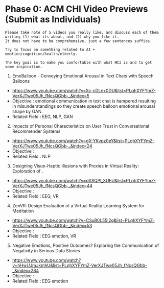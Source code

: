 # Phase 0: ACM CHI Video Previews (Submit as Individuals)
```
Please take note of 5 videos you really like, and discuss each of them writing (1) what its about, and (2) why you like it. 
It does not have to be comprehensive, just a few sentences suffice.  

Try to focus on something related to AI + emotion/cognition/health/elderly.

The key goal is to make you comfortable with what HCI is and to get some inspiration.
```

1. EmoBalloon - Conveying Emotional Arousal in Text Chats with Speech Balloons
- https://www.youtube.com/watch?v=Xc-cDLnx0DU&list=PLqhXYFYmZ-VerXJTwe05Jh_fNcsQGbb-_&index=5
- Objective : emotional communication in text chat is hampered resulting in misunderstandings so they create speech balloon emotional arousal shape by GAN.
- Related Field : EEG, NLP, GAN
2. Impacts of Personal Characteristics on User Trust in Conversational Recommender Systems
- https://www.youtube.com/watch?v=gX-YKvpz0eY&list=PLqhXYFYmZ-VerXJTwe05Jh_fNcsQGbb-_&index=24
- Objective :
- Related Field : NLP
3. Designing Visuo-Haptic Illusions with Proxies in Virtual Reality: Exploration of . 
- https://www.youtube.com/watch?v=dASQPl_3UEU&list=PLqhXYFYmZ-VerXJTwe05Jh_fNcsQGbb-_&index=44
- Objective :
- Related Field : EEG, VR
4. ZenVR: Design Evaluation of a Virtual Reality Learning System for Meditation
- https://www.youtube.com/watch?v=CSuB0L55l2g&list=PLqhXYFYmZ-VerXJTwe05Jh_fNcsQGbb-_&index=53
- Objective :
- Related Field : EEG emotion, VR
5. Negative Emotions, Positive Outcomes? Exploring the Communication of Negativity in Serious Data Stories
- https://www.youtube.com/watch?v=hHwLUmJkmhU&list=PLqhXYFYmZ-VerXJTwe05Jh_fNcsQGbb-_&index=284
- Objective :
- Related Field : EEG emotion